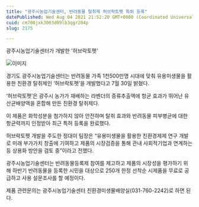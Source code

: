 ```yaml
---
title: "광주시농업기술센터, 반려동물 탈취제 허브락토펫 특허 등록"
datePublished: Wed Aug 04 2021 21:52:20 GMT+0000 (Coordinated Universal Time)
cuid: cm700jxk3003d09lb3qgr204p
slug: 2175

---
```



광주시농업기술센터가 개발한 '허브락토펫'

![이미지](https://cdn.hashnode.com/res/hashnode/image/upload/v1739250015057/e1fe643c-c360-4e94-a269-db67eecababf.jpeg)

경기도 광주시농업기술센터는 반려동물 가족 1천500만명 시대에 맞춰 유용미생물을 활용한 친환경 탈취제인 ‘허브락토펫’을 개발했다고 7월 30일 밝혔다.

‘허브락토펫’은 광주시 농가가 재배하는 라벤더의 증류추출액에 항균 효과가 뛰어난 유산균배양액을 혼합해 만든 친환경 탈취제다.

이 제품은 화학성분을 첨가하지 않아 안전하며 탈취 효과와 반려동물 피부병균에 대한 항균력까지 인정받아 최근 특허 등록을 완료했다.

허브락토펫 개발을 주도한 정대이 팀장은 “유용미생물을 활용한 친환경제제 연구 개발로 미래 부가가치 창출에 기여하고 제품의 시장검증을 통해 관내 사회적기업과 연계하는 등 상용화 방안을 검토 중”이라고 전했다.

광주시농업기술센터는 반려동물등록제 참여를 제고하고 제품의 시장성을 평가하기 위해 하반기 반려동물을 등록한 시민을 대상으로 250개 한정 선착순 시제품을 무료로 공급하고 사용 설문조사를 할 예정이다.

제품 관련문의는 광주시농업기술센터 친환경미생물배양실(031-760-2242)로 하면 된다.